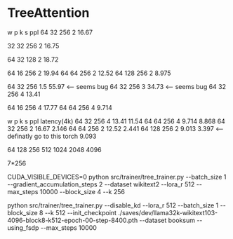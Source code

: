 # TreeAttention

w   p   k   s   ppl
64  32  256 2   16.67

32  32  256 2   16.75

64  32  128 2   18.72

64  16  256 2   19.94
64  64  256 2   12.52
64  128 256 2   8.975

64  32  256 1.5 55.97 <-- seems bug
64  32  256 3   34.73 <-- seems bug
64  32  256 4   13.41

64  16  256 4   17.77
64  64  256 4   9.714

w   p   k   s   ppl     latency(4k)
64  32  256 4   13.41   11.54
64  64  256 4   9.714   8.868
64  32  256 2   16.67   2.146
64  64  256 2   12.52   2.441
64  128 256 2   9.013   3.397 <-- definatly go to this
torch                   9.093

64
128
256
512
1024
2048
4096

7*256

CUDA_VISIBLE_DEVICES=0 python src/trainer/tree_trainer.py --batch_size 1 --gradient_accumulation_steps 2 --dataset wikitext2 --lora_r 512 --max_steps 10000 --block_size 4 --k 256

python src/trainer/tree_trainer.py --disable_kd --lora_r 512 --batch_size 1 --block_size 8 --k 512 --init_checkpoint ./saves/dev/llama32k-wikitext103-4096-block8-k512-epoch-00-step-8400.pth --dataset booksum --using_fsdp --max_steps 10000